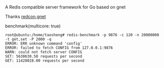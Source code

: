 A Redis compatible server framework for Go based on gnet

Thanks [redcon](https://github.com/tidwall/redcon),[gnet](https://github.com/panjf2000/gnet)

benchmark(multicore: true)

~~~shell
root@ubuntu:/home/taosheng# redis-benchmark -p 9876 -c 120 -n 20000000  -t get,set -P 2000 -q
ERROR: ERR unknown command 'config'
ERROR: failed to fetch CONFIG from 127.0.0.1:9876
WARN: could not fetch server CONFIG
SET: 5630630.50 requests per second
GET: 11428028.00 requests per second
~~~


